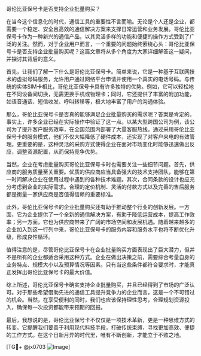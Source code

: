 哥伦比亚保号卡是否支持企业批量购买？

在当今这个信息化的时代，通信工具的重要性不言而喻。无论是个人还是企业，都需要一个稳定、安全且高效的通信解决方案来支撑日常运营和业务发展。哥伦比亚保号卡作为一种新兴的通信产品，以其灵活多样的功能和便捷的操作方式受到了广泛的关注。然而，对于企业用户而言，一个重要的问题始终萦绕心头：哥伦比亚保号卡是否支持企业批量购买呢？这篇文章将从多个角度为大家详细解答这一疑问，并探讨其背后的意义。

首先，让我们了解一下什么是哥伦比亚保号卡。简单来说，它是一种基于互联网技术的虚拟号码服务，允许用户通过网络平台申请并使用一个真实的电话号码。与传统的实体SIM卡相比，哥伦比亚保号卡具有许多独特的优势。例如，它可以轻松地在不同设备间切换，无需更换手机或物理卡；同时，它还提供了丰富的附加功能，如语音通话、短信收发、呼叫转移等，极大地丰富了用户的沟通体验。

那么，哥伦比亚保号卡是否真的能够满足企业批量购买的需求呢？答案是肯定的。事实上，许多企业已经在实际操作中验证了这一点。以某大型跨国公司为例，该公司为了提升客户服务效率，在全国范围内部署了大量客服热线。通过采用哥伦比亚保号卡的服务模式，他们不仅大幅降低了硬件成本，还实现了对客户来电的有效管理。更重要的是，这种灵活的采购方式使得企业在面对市场变化时能够迅速做出反应，调整资源配置，从而保持竞争优势。

当然，企业在考虑批量购买哥伦比亚保号卡时也需要关注一些细节问题。首先，供应商的服务质量至关重要。优质的供应商应当具备强大的技术支持团队，能够在第一时间解决企业在使用过程中遇到的各种技术难题。其次，合同条款的设计也应充分考虑到企业的实际需求。合理的定价机制、灵活的付款方式以及完善的售后服务都是衡量一家供应商是否值得信赖的重要标准。

此外，哥伦比亚保号卡的企业批量购买还有助于推动整个行业的创新发展。一方面，它为企业提供了一个全新的通信解决方案，有助于降低运营成本，提高工作效率；另一方面，它也为供应商带来了广阔的市场空间和发展机遇。随着越来越多的企业加入到这一行列中来，哥伦比亚保号卡的服务内容和服务水平也将不断优化升级，形成良性循环。

值得注意的是，尽管哥伦比亚保号卡在企业批量购买方面表现出了巨大潜力，但并不是所有的企业都适合采用这种方式。企业在做出决策之前，需要综合考量自身的业务特点、规模大小以及预算情况等因素。只有当这些条件都符合要求时，才能真正发挥出哥伦比亚保号卡的最大价值。

综上所述，哥伦比亚保号卡确实支持企业批量购买，并且已经得到了市场的广泛认可。对于那些希望借助先进的通信工具提升竞争力的企业而言，这是一个不可错过的机会。当然，在享受便利的同时，我们也应该保持理性思考，合理规划资源投入，确保每一次投资都能带来预期的回报。

最后，我想说的是，哥伦比亚保号卡不仅仅是一项技术革新，更是一种思维方式的转变。它提醒我们要善于利用现代科技手段，打破传统束缚，寻找更加高效、便捷的工作方式。在这个日新月异的时代里，唯有不断创新，才能立于不败之地。

[TG💪+ @jx0703 ![Image](https://github.com/user-attachments/assets/dbca1d08-cadb-493c-b0ec-ad6f7a83f270)]